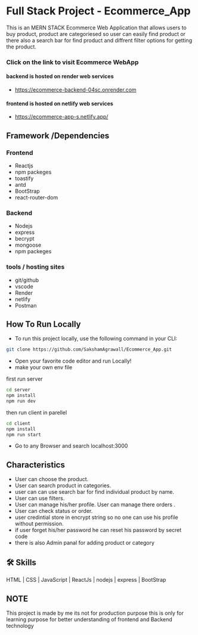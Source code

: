 
# Full Stack Project - Ecommerce_App

This is an MERN STACK Ecommerce Web Application that allows users to buy product, product are categoriesed so user can easily find product or there also a search bar for find product and diffrent filter options for getting the product.
### Click on the link to visit Ecommerce WebApp<br/>
#### backend is hosted on render web services
- https://ecommerce-backend-04sc.onrender.com
#### frontend is hosted on netlify web services
- https://ecommerce-app-s.netlify.app/

## Framework /Dependencies

### Frontend
- Reactjs
- npm packeges
- toastify
- antd
- BootStrap
- react-router-dom

### Backend
- Nodejs
- express
- becrypt
- mongoose
- npm packeges

### tools / hosting sites
- git/github
- vscode
- Render
- netlify
- Postman


## **How To Run Locally**
- To run this project locally, use the following command in your CLI:

```bash
git clone https://github.com/SakshamAgrawall/Ecommerce_App.git
```
- Open your favorite code editor and run Locally!
- make your own env file

first run server
```bash
cd server
npm install
npm run dev
```
then run client in parellel
```bash
cd client
npm install
npm run start
```
- Go to any Browser and search localhost:3000

## Characteristics

- User can choose the product.
- User can search product in categories.
- user can can use search bar for find individual product by name.
- User can use filters.
- User can manage his/her profile.
  User can manage there orders .
- User can check status or order.
- user credintial store in encrypt string so no one can use his profile without permission.
- if user forget his/her password he can reset his password by secret code
- there is also Admin panal for adding product or category
  

## 🛠 Skills
 HTML | CSS | JavaScript | ReactJs | nodejs | express | BootStrap
 
## NOTE 
 This project is  made by me its not for production purpose this is only for learning purpose for better understanding of frontend and Backend technology

